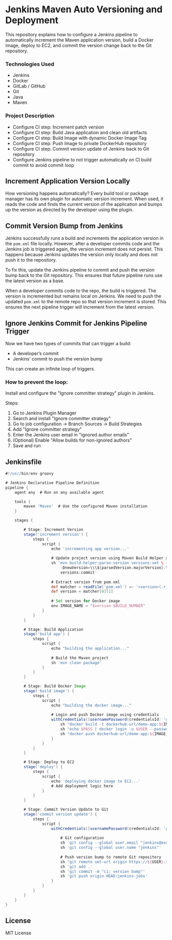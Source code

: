 # Jenkins Maven Auto Versioning and Deployment

This repository explains how to configure a Jenkins pipeline to automatically increment the Maven application version, build a Docker image, deploy to EC2, and commit the version change back to the Git repository.

### Technologies Used
- Jenkins
- Docker
- GitLab / GitHub
- Git
- Java
- Maven

### Project Description
- Configure CI step: Increment patch version
- Configure CI step: Build Java application and clean old artifacts
- Configure CI step: Build Image with dynamic Docker Image Tag
- Configure CI step: Push Image to private DockerHub repository
- Configure CI step: Commit version update of Jenkins back to Git repository
- Configure Jenkins pipeline to not trigger automatically on CI build commit to avoid commit loop

## Increment Application Version Locally

How versioning happens automatically? Every build tool or package manager has its own plugin for automatic version increment. When used, it reads the code and finds the current version of the application and bumps up the version as directed by the developer using the plugin.

## Commit Version Bump from Jenkins

Jenkins successfully runs a build and increments the application version in the `pom.xml` file locally. However, after a developer commits code and the Jenkins job is triggered again, the version increment does not persist. This happens because Jenkins updates the version only locally and does not push it to the repository.

To fix this, update the Jenkins pipeline to commit and push the version bump back to the Git repository. This ensures that future pipeline runs use the latest version as a base.

When a developer commits code to the repo, the build is triggered. The version is incremented but remains local on Jenkins. We need to push the updated `pom.xml` to the remote repo so that version increment is stored. This ensures the next pipeline trigger will increment from the latest version.

## Ignore Jenkins Commit for Jenkins Pipeline Trigger

Now we have two types of commits that can trigger a build:
- A developer’s commit
- Jenkins’ commit to push the version bump

This can create an infinite loop of triggers.

### How to prevent the loop:

Install and configure the "Ignore committer strategy" plugin in Jenkins.

Steps:
1. Go to Jenkins Plugin Manager
2. Search and install "Ignore committer strategy"
3. Go to job configuration → Branch Sources → Build Strategies
4. Add "Ignore committer strategy"
5. Enter the Jenkins user email in "ignored author emails"
6. (Optional) Enable "Allow builds for non-ignored authors"
7. Save and run

## Jenkinsfile

```groovy
#!/usr/bin/env groovy

# Jenkins Declarative Pipeline Definition
pipeline {
    agent any  # Run on any available agent

    tools {
        maven 'Maven'  # Use the configured Maven installation
    }

    stages {

        # Stage: Increment Version
        stage('increment version') {
            steps {
                script {
                    echo 'incrementing app version...'
                    
                    # Update project version using Maven Build Helper and Versions plugin
                    sh 'mvn build-helper:parse-version versions:set \
                        -DnewVersion=\\\${parsedVersion.majorVersion}.\\\${parsedVersion.minorVersion}.\\\${parsedVersion.nextIncrementalVersion} \
                        versions:commit'
                    
                    # Extract version from pom.xml
                    def matcher = readFile('pom.xml') =~ '<version>(.+)</version>'
                    def version = matcher[0][1]
                    
                    # Set version for Docker image
                    env.IMAGE_NAME = "$version-$BUILD_NUMBER"
                }
            }
        }

        # Stage: Build Application
        stage('build app') {
            steps {
                script {
                    echo "building the application..."
                    
                    # Build the Maven project
                    sh 'mvn clean package'
                }
            }
        }

        # Stage: Build Docker Image
        stage('build image') {
            steps {
                script {
                    echo "building the docker image..."
                    
                    # Login and push Docker image using credentials
                    withCredentials([usernamePassword(credentialsId: 'docker-hub-repo', passwordVariable: 'PASS', usernameVariable: 'USER')]) {
                        sh "docker build -t dockerhub-url/demo-app:${IMAGE_NAME} ."
                        sh "echo $PASS | docker login -u $USER --password-stdin"
                        sh "docker push dockerhub-url/demo-app:${IMAGE_NAME}"
                    }
                }
            }
        }

        # Stage: Deploy to EC2
        stage('deploy') {
            steps {
                script {
                    echo 'deploying docker image to EC2...'
                    # Add deployment logic here
                }
            }
        }

        # Stage: Commit Version Update to Git
        stage('commit version update') {
            steps {
                script {
                    withCredentials([usernamePassword(credentialsId: 'gitlab-credentials', passwordVariable: 'PASS', usernameVariable: 'USER')]) {
                        
                        # Git configuration
                        sh 'git config --global user.email "jenkins@example.com"'
                        sh 'git config --global user.name "jenkins"'
                        
                        # Push version bump to remote Git repository
                        sh "git remote set-url origin https://${USER}:${PASS}@gitlab.com/nanuchi/java-maven-app.git"
                        sh 'git add .'
                        sh 'git commit -m "ci: version bump"'
                        sh 'git push origin HEAD:jenkins-jobs'
                    }
                }
            }
        }
    }
}
```

## License

MIT License
